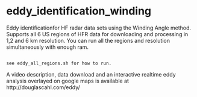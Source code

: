 # eddy_identification_winding
Eddy identificationfor HF radar data sets using the Winding Angle method. Supports all 6 US regions of HFR data for downloading and processing in 1,2 and 6 km resolution. You can run all the regions and resolution simultaneously with enough ram. 

<code>
see eddy_all_regions.sh for how to run. 
</code>

<p>
</p>
A video description, data download and an interactive realtime eddy analysis overlayed on google maps is available at http://douglascahl.com/eddy/
